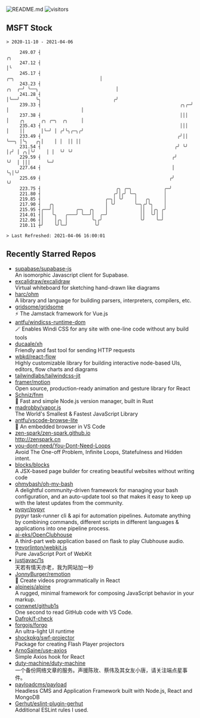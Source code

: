 ![README.md](https://github.com/Gerhut/Gerhut/workflows/README.md/badge.svg)
![visitors](https://visitors.vercel.app/Gerhut/Gerhut?token=8cf69d1f6813d272ef062726b6070c9be4ff72038cfe5a7ded7384a8da65d866)

## MSFT Stock

```
> 2020-11-10 - 2021-04-06

     249.07 ┤                                                                                                 ╭╮ 
     247.12 ┤                                                                                                 │╰ 
     245.17 ┤                                                              ╭─╮                                │  
     243.23 ┤                                                        ╭╮  ╭─╯ ╰──╮                             │  
     241.28 ┤                                                        │╰──╯      ╰╮                           ╭╯  
     239.33 ┤                                                    ╭╮╭─╯           │                           │   
     237.38 ┤                                                    │││             │    ╭╮      ╭╮ ╭─╮  ╭╮     │   
     235.43 ┤                                                    │││             │    ││      │╰─╯ │ ╭╯╰╮╭─╮╭╯   
     233.49 ┤                                                   ╭╯││             ╰──╮ │╰╮   ╭╮│    │ │  ││ ││    
     231.54 ┤                                                  ╭╯ ╰╯                │╭╯ │ ╭╮│╰╯    │ │  ╰╯ ╰╯    
     229.59 ┤                                                 ╭╯                    ╰╯  │ │││      ╰─╯           
     227.64 ┤                                                 │                         ╰╮│╰╯                    
     225.69 ┤                                                ╭╯                          ╰╯                      
     223.75 ┤                            ╭╮ ╭─╮            ╭─╯                                                   
     221.80 ┤                           ╭╯│╭╯ ╰─╮          │                                                     
     219.85 ┤                        ╭─╮│ ╰╯    │   ╭╮     │                                                     
     217.90 ┤   ╭╮                   │ ╰╯       ╰─╮╭╯╰╮    │                                                     
     215.95 ┤╭──╯│        ╭─╮  ╭╮    │            ││  │╭╮ ╭╯                                                     
     214.01 ┤│   ╰╮   ╭───╯ ╰──╯│  ╭─╯            ││  ╰╯│ │                                                      
     212.06 ┤│    │╭╮ │         ╰╮╭╯              ╰╯    ╰─╯                                                      
     210.11 ┼╯    ╰╯╰─╯          ╰╯                                                                              

> Last Refreshed: 2021-04-06 16:00:01
```

## Recently Starred Repos

- [supabase/supabase-js](https://github.com/supabase/supabase-js)  
  An isomorphic Javascript client for Supabase.
- [excalidraw/excalidraw](https://github.com/excalidraw/excalidraw)  
  Virtual whiteboard for sketching hand-drawn like diagrams
- [harc/ohm](https://github.com/harc/ohm)  
  A library and language for building parsers, interpreters, compilers, etc.
- [gridsome/gridsome](https://github.com/gridsome/gridsome)  
  ⚡️ The Jamstack framework for Vue.js
- [antfu/windicss-runtime-dom](https://github.com/antfu/windicss-runtime-dom)  
  🪄 Enables Windi CSS for any site with one-line code without any build tools 
- [ducaale/xh](https://github.com/ducaale/xh)  
  Friendly and fast tool for sending HTTP requests
- [wbkd/react-flow](https://github.com/wbkd/react-flow)  
  Highly customizable library for building interactive node-based UIs, editors, flow charts and diagrams 
- [tailwindlabs/tailwindcss-jit](https://github.com/tailwindlabs/tailwindcss-jit)  
- [framer/motion](https://github.com/framer/motion)  
  Open source, production-ready animation and gesture library for React
- [Schniz/fnm](https://github.com/Schniz/fnm)  
  🚀 Fast and simple Node.js version manager, built in Rust
- [madrobby/vapor.js](https://github.com/madrobby/vapor.js)  
  The World's Smallest & Fastest JavaScript Library
- [antfu/vscode-browse-lite](https://github.com/antfu/vscode-browse-lite)  
  🚀 An embedded browser in VS Code
- [zen-spark/zen-spark.github.io](https://github.com/zen-spark/zen-spark.github.io)  
  http://zenspark.cn
- [you-dont-need/You-Dont-Need-Loops](https://github.com/you-dont-need/You-Dont-Need-Loops)  
  Avoid The One-off Problem, Infinite Loops, Statefulness and Hidden intent.
- [blocks/blocks](https://github.com/blocks/blocks)  
  A JSX-based page builder for creating beautiful websites without writing code
- [ohmybash/oh-my-bash](https://github.com/ohmybash/oh-my-bash)  
  A delightful community-driven framework for managing your bash configuration, and an auto-update tool so that makes it easy to keep up with the latest updates from the community.
- [pypyr/pypyr](https://github.com/pypyr/pypyr)  
  pypyr task-runner cli & api for automation pipelines. Automate anything by combining commands, different scripts in different languages & applications into one pipeline process.
- [ai-eks/OpenClubhouse](https://github.com/ai-eks/OpenClubhouse)  
  A third-part web application based on flask to play Clubhouse audio.
- [trevorlinton/webkit.js](https://github.com/trevorlinton/webkit.js)  
  Pure JavaScript Port of WebKit
- [justjavac/1s](https://github.com/justjavac/1s)  
  天若有情天亦老，我为网站加一秒
- [JonnyBurger/remotion](https://github.com/JonnyBurger/remotion)  
  🎥      Create videos programmatically in React
- [alpinejs/alpine](https://github.com/alpinejs/alpine)  
  A rugged, minimal framework for composing JavaScript behavior in your markup.
- [conwnet/github1s](https://github.com/conwnet/github1s)  
  One second to read GitHub code with VS Code.
- [Dafrok/f-check](https://github.com/Dafrok/f-check)  
- [forgojs/forgo](https://github.com/forgojs/forgo)  
  An ultra-light UI runtime
- [shockpkg/swf-projector](https://github.com/shockpkg/swf-projector)  
  Package for creating Flash Player projectors
- [ArnoSaine/use-axios](https://github.com/ArnoSaine/use-axios)  
  Simple Axios hook for React
- [duty-machine/duty-machine](https://github.com/duty-machine/duty-machine)  
  一个备份网络文章的服务。声援陈玫、蔡伟及其女友小唐，请关注端点星事件。
- [payloadcms/payload](https://github.com/payloadcms/payload)  
  Headless CMS and Application Framework built with Node.js, React and MongoDB
- [Gerhut/eslint-plugin-gerhut](https://github.com/Gerhut/eslint-plugin-gerhut)  
  Additional ESLint rules I used.
